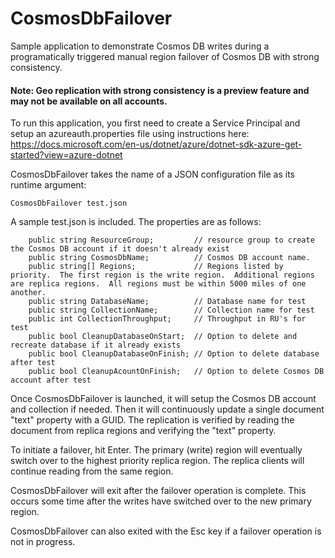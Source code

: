 # CosmosDbFailover

Sample application to demonstrate Cosmos DB writes during a programatically triggered manual region failover of Cosmos DB with strong consistency.

#### Note: Geo replication with strong consistency is a preview feature and may not be available on all accounts. 

To run this application, you first need to create a Service Principal and setup an azureauth.properties file using instructions here: https://docs.microsoft.com/en-us/dotnet/azure/dotnet-sdk-azure-get-started?view=azure-dotnet

CosmosDbFailover takes the name of a JSON configuration file as its runtime argument:

    CosmosDbFailover test.json

A sample test.json is included.  The properties are as follows:

        public string ResourceGroup;         // resource group to create the Cosmos DB account if it doesn't already exist
        public string CosmosDbName;          // Cosmos DB account name.
        public string[] Regions;             // Regions listed by priority.  The first region is the write region.  Additional regions are replica regions.  All regions must be within 5000 miles of one another.
        public string DatabaseName;          // Database name for test
        public string CollectionName;        // Collection name for test
        public int CollectionThroughput;     // Throughput in RU's for test
        public bool CleanupDatabaseOnStart;  // Option to delete and recreate database if it already exists
        public bool CleanupDatabaseOnFinish; // Option to delete database after test
        public bool CleanupAcountOnFinish;   // Option to delete Cosmos DB account after test

Once CosmosDbFailover is launched, it will setup the Cosmos DB account and collection if needed.  Then it will continuously update a single document "text" property with a GUID.
The replication is verified by reading the document from replica regions and verifying the "text" property.

To initiate a failover, hit Enter.  The primary (write) region will eventually switch over to the highest priority replica region.  The replica clients will continue reading from the same region. 

CosmosDbFailover will exit after the failover operation is complete.  This occurs some time after the writes have switched over to the new primary region.

CosmosDbFailover can also exited with the Esc key if a failover operation is not in progress. 